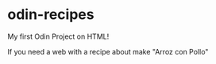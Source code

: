 # odin-recipes

My first Odin Project on HTML!

If you need a web with a recipe about make "Arroz con Pollo"
